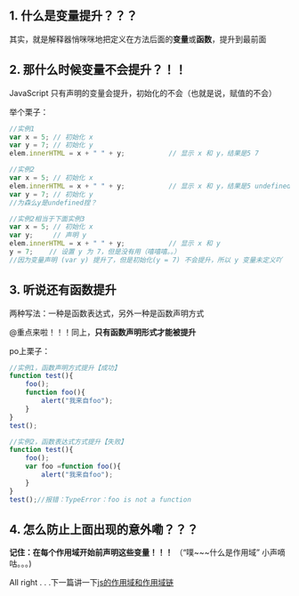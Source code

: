 ## 1. 什么是变量提升？？？
其实，就是解释器悄咪咪地把定义在方法后面的**变量**或**函数**，提升到最前面
## 2. 那什么时候变量不会提升？！！
JavaScript 只有声明的变量会提升，初始化的不会（也就是说，赋值的不会）

举个栗子：
~~~JavaScript
//实例1
var x = 5; // 初始化 x
var y = 7; // 初始化 y
elem.innerHTML = x + " " + y;           // 显示 x 和 y，结果是5 7

//实例2
var x = 5; // 初始化 x
elem.innerHTML = x + " " + y;           // 显示 x 和 y，结果是5 undefined
var y = 7; // 初始化 y
//为森么y是undefined捏？

//实例2相当于下面实例3
var x = 5; // 初始化 x
var y;     // 声明 y
elem.innerHTML = x + " " + y;           // 显示 x 和 y
y = 7;    // 设置 y 为 7，但是没有用（嘻嘻嘻。。）
//因为变量声明 (var y) 提升了，但是初始化(y = 7) 不会提升，所以 y 变量未定义吖
~~~
## 3. 听说还有函数提升
两种写法：一种是函数表达式，另外一种是函数声明方式

@重点来啦！！！同上，**只有函数声明形式才能被提升**

po上栗子：
~~~JavaScript
//实例1，函数声明方式提升【成功】
function test(){
    foo();
    function foo(){
        alert("我来自foo");
    }
}
test();

//实例2，函数表达式方式提升【失败】
function test(){
    foo();
    var foo =function foo(){
        alert("我来自foo");
    }
}
test();//报错：TypeError：foo is not a function
~~~
## 4. 怎么防止上面出现的意外嘞？？？
**记住：在每个作用域开始前声明这些变量！！！**
（“噗~~~什么是作用域”  小声嘀咕。。。)

All right . . .下一篇讲一下[js的作用域和作用域链](https://blog.csdn.net/weixin_45497246/article/details/101686676)

